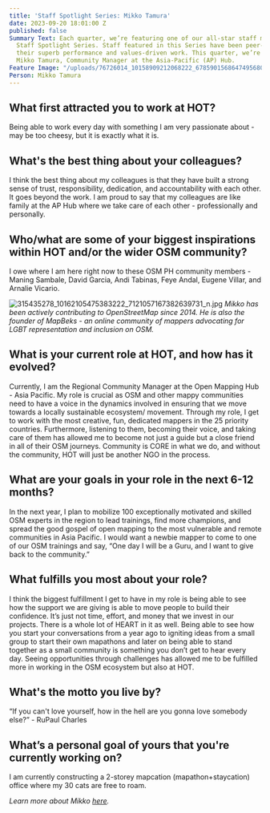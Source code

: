 ```yaml
---
title: 'Staff Spotlight Series: Mikko Tamura'
date: 2023-09-20 18:01:00 Z
published: false
Summary Text: Each quarter, we’re featuring one of our all-star staff members in a
  Staff Spotlight Series. Staff featured in this Series have been peer-nominated for
  their superb performance and values-driven work. This quarter, we’re spotlighting
  Mikko Tamura, Community Manager at the Asia-Pacific (AP) Hub.
Feature Image: "/uploads/76726014_10158909212068222_6785901568647495680_n.jpg"
Person: Mikko Tamura
---
```


## What first attracted you to work at HOT?

Being able to work every day with something I am very passionate about - may be too cheesy, but it is exactly what it is. 

## What's the best thing about your colleagues?

I think the best thing about my colleagues is that they have built a strong sense of trust, responsibility, dedication, and accountability with each other. It goes beyond the work. I am proud to say that my colleagues are like family at the AP Hub where we take care of each other - professionally and personally. 

## Who/what are some of your biggest inspirations within HOT and/or the wider OSM community?

I owe where I am here right now to these OSM PH  community members - Maning Sambale, David Garcia, Andi Tabinas, Feye Andal, Eugene Villar, and Arnalie Vicario. 

![315435278_10162105475383222_7121057167382639731_n.jpg](/uploads/315435278_10162105475383222_7121057167382639731_n.jpg)
*Mikko has been actively contributing to OpenStreetMap since 2014. He is also the founder of MapBeks - an online community of mappers advocating for LGBT representation and inclusion on OSM.*

## What is your current role at HOT, and how has it evolved? 

Currently, I am the Regional Community Manager at the Open Mapping Hub - Asia Pacific. My role is crucial as OSM and other mappy communities need to have a voice in the dynamics involved in ensuring that we move towards a locally sustainable ecosystem/ movement. Through my role, I get to work with the most creative, fun, dedicated mappers in the 25 priority countries. Furthermore, listening to them, becoming their voice, and taking care of them has allowed me to become not just a guide but a close friend in all of their OSM journeys. Community is CORE in what we do, and without the community, HOT will just be another NGO in the process.

## What are your goals in your role in the next 6-12 months?

In the next year, I plan to mobilize 100 exceptionally motivated and skilled OSM experts in the region to lead trainings, find more champions, and spread the good gospel of open mapping to the most vulnerable and remote communities in Asia Pacific. I would want a newbie mapper to come to one of our OSM trainings and say, “One day I will be a Guru, and I want to give back to the community.”

## What fulfills you most about your role?

I think the biggest fulfillment I get to have in my role is being able to see how the support we are giving is able to move people to build their confidence. It’s just not time, effort, and money that we invest in our projects. There is a whole lot of HEART in it as well. Being able to see how you start your conversations from a year ago to igniting ideas from a small group to start their own mapathons and later on being able to stand together as a small community is something you don’t get to hear every day. Seeing opportunities through challenges has allowed me to be fulfilled more in working in the OSM ecosystem but also at HOT.

## What's the motto you live by?

“If you can't love yourself, how in the hell are you gonna love somebody else?” - RuPaul Charles

## What’s a personal goal of yours that you're currently working on? 

I am currently constructing a 2-storey mapcation (mapathon+staycation) office where my 30 cats are free to roam.

*Learn more about Mikko [here](https://www.hotosm.org/people/mikko-tamura/).*